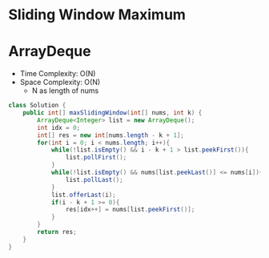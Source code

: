 # Sliding Window Maximum

# ArrayDeque

- Time Complexity: O(N)
- Space Complexity: O(N)
  - N as length of nums

```java
class Solution {
    public int[] maxSlidingWindow(int[] nums, int k) {
        ArrayDeque<Integer> list = new ArrayDeque();
        int idx = 0;
        int[] res = new int[nums.length - k + 1];
        for(int i = 0; i < nums.length; i++){
            while(!list.isEmpty() && i - k + 1 > list.peekFirst()){
                list.pollFirst();
            }
            while(!list.isEmpty() && nums[list.peekLast()] <= nums[i]){
                list.pollLast();
            }
            list.offerLast(i);
            if(i - k + 1 >= 0){
                res[idx++] = nums[list.peekFirst()];
            }
        }
        return res;
    }
}
```
